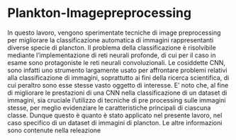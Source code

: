 # Plankton-Imagepreprocessing
In questo lavoro, vengono sperimentate tecniche di image preprocessing per migliorare la classificazione automatica di immagini rappresentanti diverse specie di plancton.
Il problema della classificazione è risolvibile mediante l’implementazione di reti neurali profonde, di cui per il caso in esame sono protagoniste le reti neurali convoluzionali.
Le cosiddette CNN, sono infatti uno strumento largamente usato per affrontare problemi relativi alla classificazione di immagini, soprattutto ai fini della ricerca scientifica, di cui peraltro sono esse stesse vasto oggetto di interesse.
E’ noto che, al fine di migliorare le prestazioni di una CNN nella classificazione di un dataset di immagini, sia cruciale l’utilizzo di tecniche di pre processing sulle immagini stesse, per meglio evidenziare le caratteristiche principali di ciascuna classe. 
Dunque questo è quanto è stato applicato nel presente lavoro, nel caso specifico di un dataset di immagini di plancton.
Le altre informazioni sono contenute nella releazione
